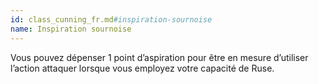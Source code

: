 ```yaml
---
id: class_cunning_fr.md#inspiration-sournoise
name: Inspiration sournoise
---
```


Vous pouvez dépenser 1 point d’aspiration pour être en mesure d’utiliser l’action attaquer lorsque vous employez votre capacité de Ruse.

